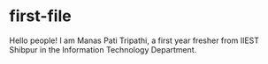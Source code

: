 # first-file
Hello people! I am Manas Pati Tripathi, a first year fresher from IIEST Shibpur in the Information Technology Department.
